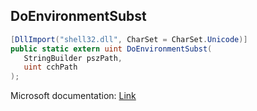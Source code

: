## DoEnvironmentSubst

```csharp
[DllImport("shell32.dll", CharSet = CharSet.Unicode)]
public static extern uint DoEnvironmentSubst(
   StringBuilder pszPath,
   uint cchPath
);
```

Microsoft documentation: [Link](https://learn.microsoft.com/en-us/windows/win32/api/shellapi/nf-shellapi-doenvironmentsubsta)
